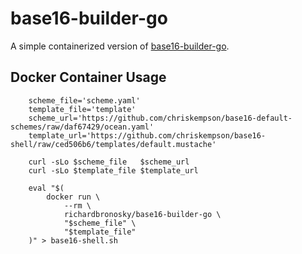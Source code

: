 # base16-builder-go

A simple containerized version of
[base16-builder-go](https://github.com/belak/base16-builder-go).

## Docker Container Usage

```console
    scheme_file='scheme.yaml'
    template_file='template'
    scheme_url='https://github.com/chriskempson/base16-default-schemes/raw/daf67429/ocean.yaml'
    template_url='https://github.com/chriskempson/base16-shell/raw/ced506b6/templates/default.mustache'

    curl -sLo $scheme_file   $scheme_url
    curl -sLo $template_file $template_url

    eval "$(
        docker run \
            --rm \
            richardbronosky/base16-builder-go \
            "$scheme_file" \
            "$template_file"
    )" > base16-shell.sh
```
